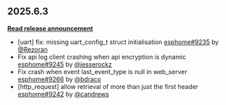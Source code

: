 ## 2025.6.3

[**Read release announcement**](https://beta.esphome.io/changelog/2025.6.0)

- [uart] fix: missing uart_config_t struct initialisation [esphome#9235](https://github.com/esphome/esphome/pull/9235) by [@Rezoran](https://github.com/Rezoran)
- Fix api log client crashing when api encryption is dynamic [esphome#9245](https://github.com/esphome/esphome/pull/9245) by [@jesserockz](https://github.com/jesserockz)
- Fix crash when event last_event_type is null in web_server [esphome#9266](https://github.com/esphome/esphome/pull/9266) by [@bdraco](https://github.com/bdraco)
- [http_request] allow retrieval of more than just the first header [esphome#9242](https://github.com/esphome/esphome/pull/9242) by [@candrews](https://github.com/candrews)

